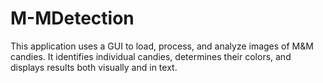 # M-MDetection
This application uses a GUI to load, process, and analyze images of M&amp;M candies. It identifies individual candies, determines their colors, and displays results both visually and in text.

